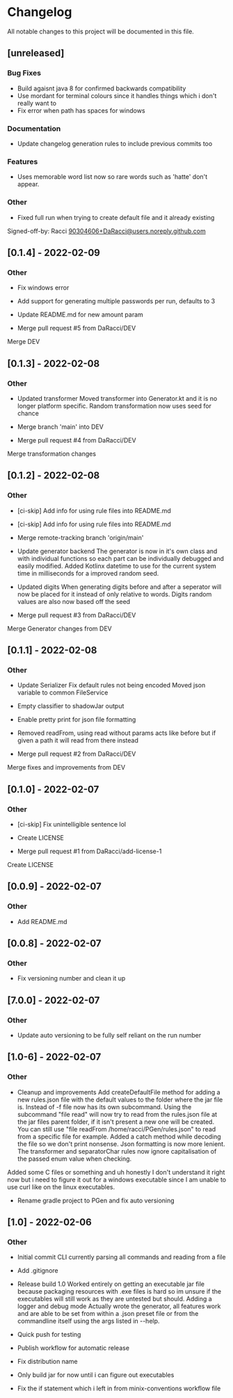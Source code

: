 # Changelog
All notable changes to this project will be documented in this file.

## [unreleased]

### Bug Fixes

- Build agaisnt java 8 for confirmed backwards compatibility
- Use mordant for terminal colours since it handles things which i don't really want to
- Fix error when path has spaces for windows

### Documentation

- Update changelog generation rules to include previous commits too

### Features

- Uses memorable word list now so rare words such as 'hatte' don't appear.

### Other

- Fixed full run when trying to create default file and it already existing

Signed-off-by: Racci <90304606+DaRacci@users.noreply.github.com>


## [0.1.4] - 2022-02-09

### Other

- Fix windows error

- Add support for generating multiple passwords per run, defaults to 3

- Update README.md for new amount param

- Merge pull request #5 from DaRacci/DEV

Merge DEV

## [0.1.3] - 2022-02-08

### Other

- Updated transformer
Moved transformer into Generator.kt and it is no longer platform specific.
Random transformation now uses seed for chance

- Merge branch 'main' into DEV

- Merge pull request #4 from DaRacci/DEV

Merge transformation changes

## [0.1.2] - 2022-02-08

### Other

- [ci-skip] Add info for using rule files into README.md

- [ci-skip] Add info for using rule files into README.md

- Merge remote-tracking branch 'origin/main'

- Update generator backend
The generator is now in it's own class and with individual functions so each part can be individually debugged and easily modified.
Added Kotlinx datetime to use for the current system time in milliseconds for a improved random seed.

- Updated digits
When generating digits before and after a seperator will now be placed for it instead of only relative to words.
Digits random values are also now based off the seed

- Merge pull request #3 from DaRacci/DEV

Merge Generator changes from DEV

## [0.1.1] - 2022-02-08

### Other

- Update Serializer
Fix default rules not being encoded
Moved json variable to common FileService

- Empty classifier to shadowJar output

- Enable pretty print for json file formatting

- Removed readFrom, using read without params acts like before but if given a path it will read from there instead

- Merge pull request #2 from DaRacci/DEV

Merge fixes and improvements from DEV

## [0.1.0] - 2022-02-07

### Other

- [ci-skip] Fix unintelligible sentence lol

- Create LICENSE
- Merge pull request #1 from DaRacci/add-license-1

Create LICENSE

## [0.0.9] - 2022-02-07

### Other

- Add README.md


## [0.0.8] - 2022-02-07

### Other

- Fix versioning number and clean it up


## [7.0.0] - 2022-02-07

### Other

- Update auto versioning to be fully self reliant on the run number


## [1.0-6] - 2022-02-07

### Other

- Cleanup and improvements
Add createDefaultFile method for adding a new rules.json file with the default values to the folder where the jar file is.
Instead of -f file now has its own subcommand.
Using the subcommand "file read" will now try to read from the rules.json file at the jar files parent folder, if it isn't present a new one will be created.
You can still use "file readFrom /home/racci/PGen/rules.json" to read from a specific file for example.
Added a catch method while decoding the file so we don't print nonsense.
Json formatting is now more lenient.
The transformer and separatorChar rules now ignore capitalisation of the passed enum value when checking.

Added some C files or something and uh honestly I don't understand it right now but i need to figure it out for a windows executable since I am unable to use curl like on the linux executables.

- Rename gradle project to PGen and fix auto versioning


## [1.0] - 2022-02-06

### Other

- Initial commit
CLI currently parsing all commands and reading from a file

- Add .gitignore

- Release build 1.0
Worked entirely on getting an executable jar file because packaging resources with .exe files is hard so im unsure if the executables will still work as they are untested but should.
Adding a logger and debug mode
Actually wrote the generator, all features work and are able to be set from within a .json preset file or from the commandline itself using the args listed in --help.

- Quick push for testing

- Publish workflow for automatic release

- Fix distribution name

- Only build jar for now until i can figure out executables

- Fix the if statement which i left in from minix-conventions workflow file


<!-- generated by git-cliff -->
